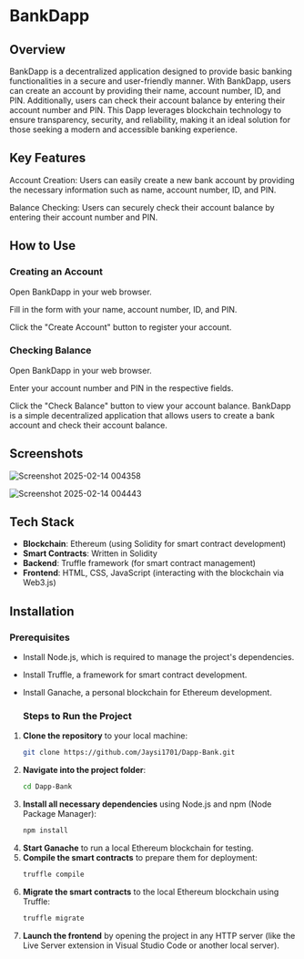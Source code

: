 # BankDapp

## Overview
BankDapp is a decentralized application designed to provide basic banking functionalities in a secure and user-friendly manner. With BankDapp, users can create an account by providing their name, account number, ID, and PIN. Additionally, users can check their account balance by entering their account number and PIN. This Dapp leverages blockchain technology to ensure transparency, security, and reliability, making it an ideal solution for those seeking a modern and accessible banking experience.


## Key Features
Account Creation: Users can easily create a new bank account by providing the necessary information such as name, account number, ID, and PIN.

Balance Checking: Users can securely check their account balance by entering their account number and PIN.

## How to Use
### Creating an Account

Open BankDapp in your web browser.

Fill in the form with your name, account number, ID, and PIN.

Click the "Create Account" button to register your account.

### Checking Balance

Open BankDapp in your web browser.

Enter your account number and PIN in the respective fields.

Click the "Check Balance" button to view your account balance.
BankDapp is a simple decentralized application that allows users to create a bank account and check their account balance.

## Screenshots
![Screenshot 2025-02-14 004358](https://github.com/user-attachments/assets/af8859f1-9f91-4be5-9ef6-681586007e0b)

![Screenshot 2025-02-14 004443](https://github.com/user-attachments/assets/680909ba-a88f-47ef-8abb-414970253da6)


## Tech Stack

- **Blockchain**: Ethereum (using Solidity for smart contract development)
- **Smart Contracts**: Written in Solidity
- **Backend**: Truffle framework (for smart contract management)
- **Frontend**: HTML, CSS, JavaScript (interacting with the blockchain via Web3.js)

## Installation

### Prerequisites

- Install Node.js, which is required to manage the project's dependencies.
- Install Truffle, a framework for smart contract development.
- Install Ganache, a personal blockchain for Ethereum development.

  ### Steps to Run the Project

1. **Clone the repository** to your local machine:
    ```bash
    git clone https://github.com/Jaysi1701/Dapp-Bank.git
    ```
2. **Navigate into the project folder**:
    ```bash
    cd Dapp-Bank
    ```
3. **Install all necessary dependencies** using Node.js and npm (Node Package Manager):
    ```bash
    npm install
    ```
4. **Start Ganache** to run a local Ethereum blockchain for testing.
5. **Compile the smart contracts** to prepare them for deployment:
    ```bash
    truffle compile
    ```
6. **Migrate the smart contracts** to the local Ethereum blockchain using Truffle:
    ```bash
    truffle migrate
    ```
7. **Launch the frontend** by opening the project in any HTTP server (like the Live Server extension in Visual Studio Code or another local server).









